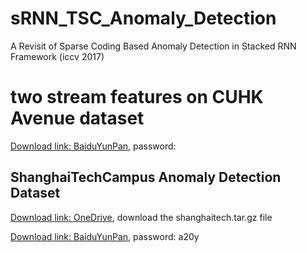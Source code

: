 # sRNN_TSC_Anomaly_Detection
A Revisit of Sparse Coding Based Anomaly Detection in Stacked RNN Framework (iccv 2017)

# two stream features on CUHK Avenue dataset
[Download link: BaiduYunPan](), password: 

## ShanghaiTechCampus Anomaly Detection Dataset
[Download link: OneDrive](https://onedrive.live.com/?authkey=%21AMqh2fTSemfrokE&id=3705E349C336415F%215109&cid=3705E349C336415F), download the shanghaitech.tar.gz file

[Download link: BaiduYunPan](http://pan.baidu.com/s/1bpIZTr5), password: a20y
